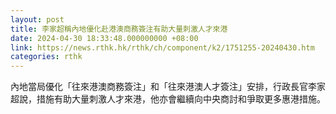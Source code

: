 ```yaml
---
layout: post
title: 李家超稱內地優化赴港澳商務簽注有助大量刺激人才來港
date: 2024-04-30 18:33:48.000000000 +08:00
link: https://news.rthk.hk/rthk/ch/component/k2/1751255-20240430.htm
categories: rthk
---
```


內地當局優化「往來港澳商務簽注」和「往來港澳人才簽注」安排，行政長官李家超說，措施有助大量刺激人才來港，他亦會繼續向中央商討和爭取更多惠港措施。
